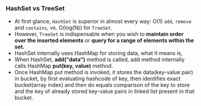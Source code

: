 ### HashSet vs TreeSet
- At first glance,  `HashSet`  is superior in almost every way: O(1)  `add`,  `remove`  and  `contains`, vs. O(log(N)) for  `TreeSet`.
- However,  `TreeSet`  is indispensable when you wish to **maintain order over the inserted elements** or **query for a range of elements within the set.**
- HashSet internally uses HashMap for storing data, what it means is,  
- When HashSet,  **add("data")**  method is called, add method internally calls HashMap  **put(key, value)**  method.
- Once HashMap put method is invoked, it stores the data(key-value pair) in bucket, by first evaluating hashcode of key, then identifies exact bucket(array index) and then do equals comparison of the key to store and the key of already stored key-value pairs in linked list present in that bucket.
<!--stackedit_data:
eyJoaXN0b3J5IjpbLTk2ODExNTA4Ml19
-->
